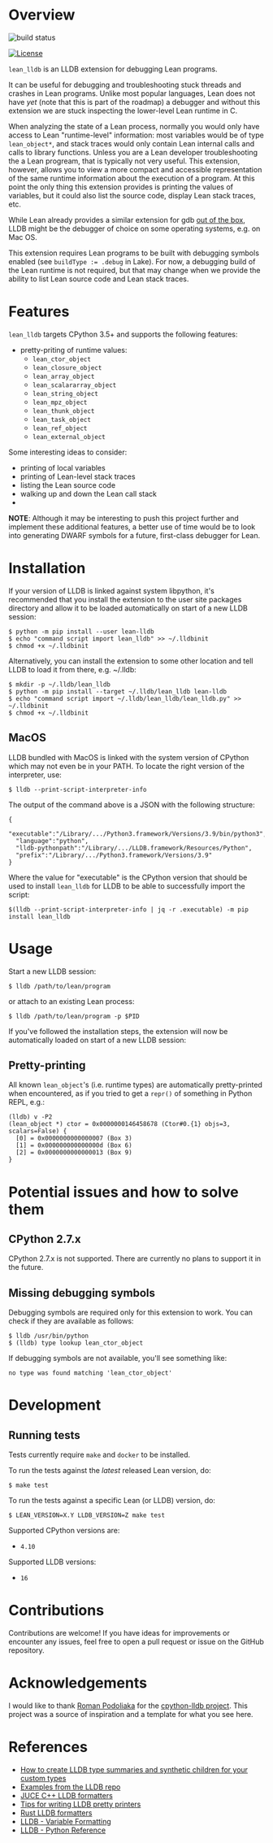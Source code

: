 Overview
========

![build status](https://github.com/ydewit/lean-lldb/actions/workflows/tests.yml/badge.svg)

[![License](https://img.shields.io/badge/license-Apache%202.0-blue.svg)](LICENSE)

`lean_lldb` is an LLDB extension for debugging Lean programs.

It can be useful for debugging and troubleshooting stuck threads and crashes in Lean programs. Unlike most popular languages, Lean does not have *yet* (note that this is part of the roadmap) a debugger and without this extension we are stuck inspecting the lower-level Lean runtime in C.

When analyzing the state of a Lean process, normally you would only have
access to Lean "runtime-level" information: most variables would be of type
`lean_object*`, and stack traces would only contain Lean internal calls and
calls to library functions. Unless you are a Lean developer troubleshooting
the a Lean progream, that is typically not very useful. This extension,
however, allows you to view a more compact and accessible representation of the same runtime information about the execution of
a program. At this point the only thing this extension provides is printing the values of variables, but it could also list the source code, display Lean
stack traces, etc.

While Lean already provides a similar extension for gdb [out of the box](
https://github.com/leanprover/lean4/blob/38288ae07a24f469a85fd10e93cbbb130f0e9f6c/src/bin/lean-gdb.py),
LLDB might be the debugger of choice on some operating systems, e.g.
on Mac OS.

This extension requires Lean programs to be built with debugging symbols enabled (see `buildType := .debug` in Lake). For now, a debugging build of the Lean runtime is not required, but that may change when we provide the ability to list Lean source code and Lean stack traces.


Features
========

`lean_lldb` targets CPython 3.5+ and supports the following features:

* pretty-priting of runtime values:
  * `lean_ctor_object`
  * `lean_closure_object`
  * `lean_array_object`
  * `lean_scalararray_object`
  * `lean_string_object`
  * `lean_mpz_object`
  * `lean_thunk_object`
  * `lean_task_object`
  * `lean_ref_object`
  * `lean_external_object`


Some interesting ideas to consider:
* printing of local variables
* printing of Lean-level stack traces
* listing the Lean source code
* walking up and down the Lean call stack
* 

**NOTE**: Although it may be interesting to push this project further and implement these additional features, a better use of time would be to look into generating DWARF symbols for a future, first-class debugger for Lean.

Installation
============

If your version of LLDB is linked against system libpython, it's recommended
that you install the extension to the user site packages directory and allow
it to be loaded automatically on start of a new LLDB session:

```shell
$ python -m pip install --user lean-lldb
$ echo "command script import lean_lldb" >> ~/.lldbinit
$ chmod +x ~/.lldbinit
```

Alternatively, you can install the extension to some other location and tell LLDB
to load it from there, e.g. ~/.lldb:

```shell
$ mkdir -p ~/.lldb/lean_lldb
$ python -m pip install --target ~/.lldb/lean_lldb lean-lldb
$ echo "command script import ~/.lldb/lean_lldb/lean_lldb.py" >> ~/.lldbinit
$ chmod +x ~/.lldbinit
```

MacOS
-----
LLDB bundled with MacOS is linked with the system version of CPython which may not even
be in your PATH. To locate the right version of the interpreter, use:
```shell
$ lldb --print-script-interpreter-info
```
The output of the command above is a JSON with the following structure:
```
{
  "executable":"/Library/.../Python3.framework/Versions/3.9/bin/python3",
  "language":"python",
  "lldb-pythonpath":"/Library/.../LLDB.framework/Resources/Python",
  "prefix":"/Library/.../Python3.framework/Versions/3.9"
}
```
Where the value for "executable" is the CPython version that should be used to install
`lean_lldb` for LLDB to be able to successfully import the script:
```shell
$(lldb --print-script-interpreter-info | jq -r .executable) -m pip install lean_lldb
```

Usage
=====

Start a new LLDB session:

```shell
$ lldb /path/to/lean/program
```

or attach to an existing Lean process:

```shell
$ lldb /path/to/lean/program -p $PID
```

If you've followed the installation steps, the extension will now be automatically
loaded on start of a new LLDB session:

Pretty-printing
---------------

All known `lean_object`'s (i.e. runtime types) are automatically pretty-printed
when encountered, as if you tried to get a `repr()` of something in Python REPL,
e.g.:

```
(lldb) v -P2
(lean_object *) ctor = 0x0000000146458678 (Ctor#0.{1} objs=3, scalars=False) {
  [0] = 0x0000000000000007 (Box 3)
  [1] = 0x000000000000000d (Box 6)
  [2] = 0x0000000000000013 (Box 9)
}
```

Potential issues and how to solve them
======================================

CPython 2.7.x
-------------

CPython 2.7.x is not supported. There are currently no plans to support it in the future.

Missing debugging symbols
-------------------------

Debugging symbols are required only for this extension to work. You can check if they are available as follows:

```shell
$ lldb /usr/bin/python
$ (lldb) type lookup lean_ctor_object
```

If debugging symbols are not available, you'll see something like:

```shell
no type was found matching 'lean_ctor_object'
```


Development
===========

Running tests
-------------

Tests currently require `make` and `docker` to be installed.

To run the tests against the *latest* released Lean version, do:

```
$ make test
```

To run the tests against a specific Lean (or LLDB) version, do:

```
$ LEAN_VERSION=X.Y LLDB_VERSION=Z make test
```

Supported CPython versions are:
* `4.10`

Supported LLDB versions:
* `16`

Contributions
=============

Contributions are welcome! If you have ideas for improvements or encounter any issues, feel free to open a pull request or issue on the GitHub repository.


Acknowledgements
================

I would like to thank [Roman Podoliaka](https://github.com/malor) for the [cpython-lldb project](https://github.com/malor/cpython-lldb). This project was a source of inspiration and a template for what you see here.


References
==========

- [How to create LLDB type summaries and synthetic children for your custom types](https://melatonin.dev/blog/how-to-create-lldb-type-summaries-and-synthetic-children-for-your-custom-types/)
- [Examples from the LLDB repo](https://github.com/llvm/llvm-project/tree/main/lldb/examples/synthetic)
- [JUCE C++ LLDB formatters](https://melatonin.dev/blog/how-to-create-lldb-type-summaries-and-synthetic-children-for-your-custom-types/)
- [Tips for writing LLDB pretty printers](https://offlinemark.com/tips-for-writing-lldb-pretty-printers/)
- [Rust LLDB formatters](https://github.com/vadimcn/codelldb/blob/master/formatters/rust.py)
- [LLDB - Variable Formatting](https://lldb.llvm.org/varformats.html)
- [LLDB - Python Reference](https://lldb.llvm.org/use/python-reference.html)

